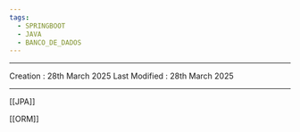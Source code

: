 ```yaml
---
tags:
  - SPRINGBOOT
  - JAVA
  - BANCO_DE_DADOS
---
```

---
Creation : 28th March 2025
Last Modified : 28th March 2025
___
[[JPA]]

[[ORM]]


